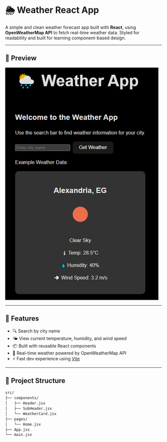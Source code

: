 # 🌦️ Weather React App

A simple and clean weather forecast app built with **React**, using **OpenWeatherMap API** to fetch real-time weather data. Styled for readability and built for learning component-based design.

---

## 📸 Preview

![Weather App Screenshot](./src/assets/Capture.PNG)


---

## 🚀 Features

- 🔍 Search by city name
- 🌤️ View current temperature, humidity, and wind speed
- 📦 Built with reusable React components
- 💨 Real-time weather powered by OpenWeatherMap API
- ⚡ Fast dev experience using [Vite](https://vitejs.dev/)

---

## 📁 Project Structure

```bash
src/
├── components/
│   ├── Header.jsx
│   ├── SubHeader.jsx
│   └── WeatherCard.jsx
├── pages/
│   └── Home.jsx
├── App.jsx
└── main.jsx
